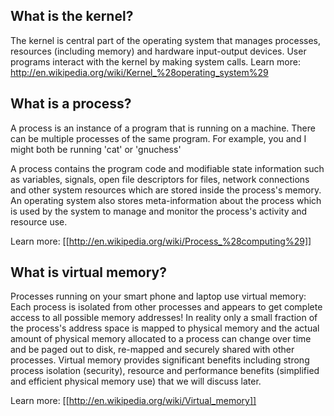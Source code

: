 ## What is the kernel?
The kernel is central part of the operating system that manages processes, resources (including memory) and hardware input-output devices. User programs interact with the kernel by making system calls.
Learn more:
http://en.wikipedia.org/wiki/Kernel_%28operating_system%29

## What is a process?

A process is an instance of a program that is running on a machine. There can be multiple processes of the same program. For example, you and I might both be running 'cat' or 'gnuchess'

A process contains the program code and modifiable state information such as variables, signals, open file descriptors for files, network connections and other system resources which are stored inside the process's memory. An operating system also stores meta-information about the process which is used by the system to manage and monitor the process's activity and resource use.

Learn more:
[[http://en.wikipedia.org/wiki/Process_%28computing%29]]

## What is virtual memory?
Processes running on your smart phone and laptop use virtual memory: Each process is isolated from other processes and appears to get complete access to all possible memory addresses! In reality only a small fraction of the process's address space is mapped to physical memory and the actual amount of physical memory allocated to a process can change over time and be paged out to disk, re-mapped and securely shared with other processes. Virtual memory provides significant benefits including strong process isolation (security), resource and performance benefits (simplified and efficient physical memory use) that we will discuss later. 

Learn more:
[[http://en.wikipedia.org/wiki/Virtual_memory]]
